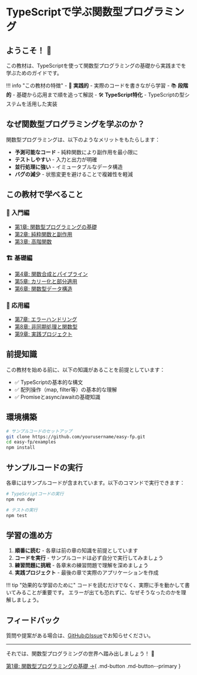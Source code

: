 # TypeScriptで学ぶ関数型プログラミング

## ようこそ！ 👋

この教材は、TypeScriptを使って関数型プログラミングの基礎から実践までを学ぶためのガイドです。

!!! info "この教材の特徴"
    - 🎯 **実践的** - 実際のコードを書きながら学習
    - 📚 **段階的** - 基礎から応用まで順を追って解説
    - 🛠️ **TypeScript特化** - TypeScriptの型システムを活用した実装

## なぜ関数型プログラミングを学ぶのか？

関数型プログラミングは、以下のようなメリットをもたらします：

- **予測可能なコード** - 純粋関数により副作用を最小限に
- **テストしやすい** - 入力と出力が明確
- **並行処理に強い** - イミュータブルなデータ構造
- **バグの減少** - 状態変更を避けることで複雑性を軽減

## この教材で学べること

### 🌱 入門編
- [第1章: 関数型プログラミングの基礎](chapter01/index.md)
- [第2章: 純粋関数と副作用](chapter02/index.md)
- [第3章: 高階関数](chapter03/index.md)

### 🏗️ 基礎編
- [第4章: 関数合成とパイプライン](chapter04/index.md)
- [第5章: カリー化と部分適用](chapter05/index.md)
- [第6章: 関数型データ構造](chapter06/index.md)

### 🚀 応用編
- [第7章: エラーハンドリング](chapter07/index.md)
- [第8章: 非同期処理と関数型](chapter08/index.md)
- [第9章: 実践プロジェクト](chapter09/index.md)

## 前提知識

この教材を始める前に、以下の知識があることを前提としています：

- ✅ TypeScriptの基本的な構文
- ✅ 配列操作（map, filter等）の基本的な理解
- ✅ Promiseとasync/awaitの基礎知識

## 環境構築

```bash
# サンプルコードのセットアップ
git clone https://github.com/yourusername/easy-fp.git
cd easy-fp/examples
npm install
```

## サンプルコードの実行

各章にはサンプルコードが含まれています。以下のコマンドで実行できます：

```bash
# TypeScriptコードの実行
npm run dev

# テストの実行
npm test
```

## 学習の進め方

1. **順番に読む** - 各章は前の章の知識を前提としています
2. **コードを実行** - サンプルコードは必ず自分で実行してみましょう
3. **練習問題に挑戦** - 各章末の練習問題で理解を深めましょう
4. **実践プロジェクト** - 最後の章で実際のアプリケーションを作成

!!! tip "効果的な学習のために"
    コードを読むだけでなく、実際に手を動かして書いてみることが重要です。
    エラーが出ても恐れずに、なぜそうなったのかを理解しましょう。

## フィードバック

質問や提案がある場合は、[GitHubのIssue](https://github.com/yourusername/easy-fp/issues)でお知らせください。

---

それでは、関数型プログラミングの世界へ踏み出しましょう！ 🎉

[第1章: 関数型プログラミングの基礎 →](chapter01/index.md){ .md-button .md-button--primary }